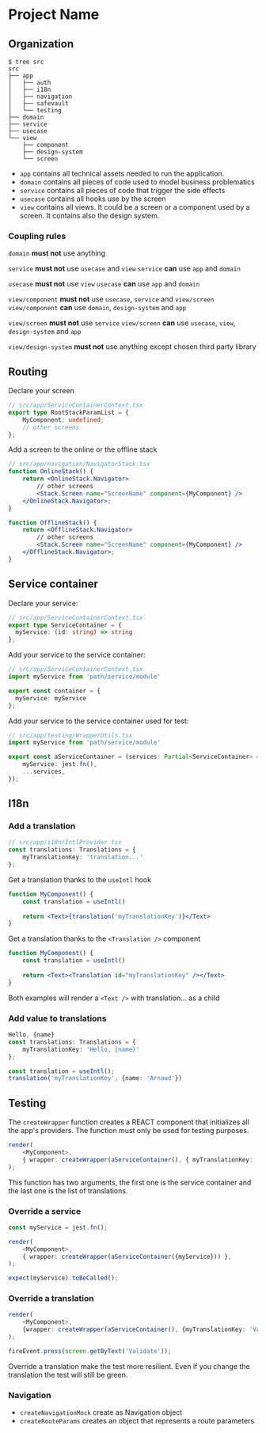 # Project Name

## Organization

```
$ tree src 
src
├── app
│   ├── auth
│   ├── i18n
│   ├── navigation
│   ├── safevault
│   └── testing
├── domain
├── service
├── usecase
└── view
    ├── component
    ├── design-system
    └── screen
```

* `app` contains all technical assets needed to run the application.
* `domain` contains all pieces of code used to model business problematics
* `service` contains all pieces of code that trigger the side effects
* `usecase` contains all hooks use by the screen
* `view` contains all views. It could be a screen or a component used by a screen. It contains also the design system.

### Coupling rules

`domain` **must not** use anything

`service` **must not** use `usecase` and `view`
`service` **can** use `app` and `domain`

`usecase` **must not** use `view`
`usecase` **can** use `app` and `domain`

`view/component` **must not** use `usecase`, `service` and `view/screen`
`view/component` **can** use `domain`, `design-system` and `app`

`view/screen` **must not** use `service`
`view/screen` **can** use `usecase`, `view`, `design-system` and `app`

`view/design-system` **must not** use anything except chosen third party library

## Routing

Declare your screen
```ts
// src/app/ServiceContainerContext.tsx
export type RootStackParamList = {
    MyComponent: undefined;
    // other screens
};

```

Add a screen to the online or the offline stack
```jsx
// src/app/navigation/NavigatorStack.tsx
function OnlineStack() {
    return <OnlineStack.Navigator>
        // other screens
        <Stack.Screen name="ScreenName" component={MyComponent} />
    </OnlineStack.Navigator>;
}

function OfflineStack() {
    return <OfflineStack.Navigator>
        // other screens
        <Stack.Screen name="ScreenName" component={MyComponent} />
    </OfflineStack.Navigator>;
}
```

## Service container

Declare your service:
```ts
// src/app/ServiceContainerContext.tsx
export type ServiceContainer = {
  myService: (id: string) => string
};
```

Add your service to the service container:
```ts
// src/app/ServiceContainerContext.tsx
import myService from 'path/service/module'

export const container = {
  myService: myService
};
```

Add your service to the service container used for test:
```ts
// src/app/testing/WrapperUtils.tsx
import myService from 'path/service/module'

export const aServiceContainer = (services: Partial<ServiceContainer> = {}): ServiceContainer => ({
    myService: jest.fn(),
    ...services,
});
```

## I18n

### Add a translation

```ts
// src/app/i18n/IntlProvider.tsx
const translations: Translations = {
    myTranslationKey: 'translation...'
};
```

Get a translation thanks to the `useIntl` hook
```jsx
function MyComponent() {
    const translation = useIntl()
    
    return <Text>{translation('myTranslationKey')}</Text>
}
```

Get a translation thanks to the `<Translation />` component

```jsx
function MyComponent() {
    const translation = useIntl()
    
    return <Text><Translation id="myTranslationKey" /></Text>
}
```

Both examples will render a `<Text />` with translation... as a child

### Add value to translations

```ts
Hello, {name}
const translations: Translations = {
    myTranslationKey: 'Hello, {name}'
};

const translation = useIntl();
translation('myTranslationKey', {name: 'Arnaud'})
```

## Testing

The `createWrapper` function creates a REACT component that initializes all the app's providers. The function must only be used for testing purposes. 

```ts
render(
    <MyComponent>,
    { wrapper: createWrapper(aServiceContainer(), { myTranslationKey: 'translation...' }) },
);
```

This function has two arguments, the first one is the service container and the last one is the list of translations.

### Override a service

```ts
const myService = jest.fn();

render(
    <MyComponent>,
    { wrapper: createWrapper(aServiceContainer({myService})) },
);

expect(myService).toBeCalled();
```

### Override a translation

```ts
render(
    <MyComponent>,
    {wrapper: createWrapper(aServiceContainer(), {myTranslationKey: 'Validate'})},
);

fireEvent.press(screen.getByText('Validate'));
```

Override a translation make the test more resilient. Even if you change the translation the test will still be green.

### Navigation

* `createNavigationMock` create as Navigation object
* `createRouteParams` creates an object that represents a route parameters